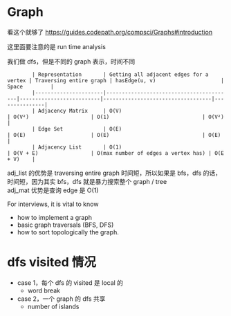 # Graph

看这个就够了
https://guides.codepath.org/compsci/Graphs#introduction

这里面要注意的是 run time analysis

我们做 dfs，但是不同的 graph 表示，时间不同

```
        | Representation       | Getting all adjacent edges for a vertex | Traversing entire graph | hasEdge(u, v)                     | Space         |
        |----------------------|-----------------------------------------|--------------------------|-----------------------------------|---------------|
        | Adjacency Matrix     | O(V)                                   | O(V²)                    | O(1)                              | O(V²)         |
        | Edge Set             | O(E)                                   | O(E)                     | O(E)                              | O(E)          |
        | Adjacency List       | O(1)                                   | O(V + E)                 | O(max number of edges a vertex has) | O(E + V)    |
```

adj_list 的优势是 traversing entire graph 时间短，所以如果是 bfs，dfs 的话，时间短，因为其实 bfs，dfs 就是暴力搜索整个 graph / tree  
adj_mat 优势是查询 edge 是 O(1)

For interviews, it is vital to know

- how to implement a graph
- basic graph traversals (BFS, DFS)
- how to sort topologically the graph.

# dfs visited 情况

- case 1，每个 dfs 的 visited 是 local 的
  - word break
- case 2，一个 graph 的 dfs 共享
  - number of islands
